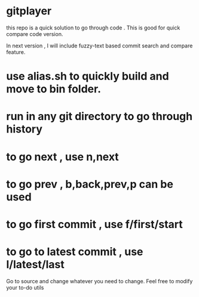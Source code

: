 # gitplayer

this repo is a quick solution to go through code . This is good for quick compare code version.

In next version , I will include fuzzy-text based commit search and compare feature.


# use alias.sh to quickly build and move to bin folder. 

# run in any git directory to go through history


# to go next , use n,next

# to go prev , b,back,prev,p can be used

# to go first commit , use f/first/start

# to go to latest commit , use l/latest/last


Go to source and change whatever you need to change. Feel free to modify your to-do utils
